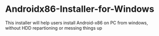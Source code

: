 # Androidx86-Installer-for-Windows
This installer will help users install Android-x86 on PC from windows, without HDD repartioning or messing things up
